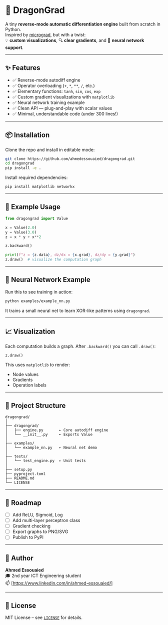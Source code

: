 # 🐉 DragonGrad

A tiny **reverse-mode automatic differentiation engine** built from scratch in Python.  
Inspired by [micrograd](https://github.com/karpathy/micrograd), but with a twist:  
💡 **custom visualizations**, 🔍 **clear gradients**, and 🧠 **neural network support**.

---

## ✨ Features

- ✅ Reverse-mode autodiff engine  
- ✅ Operator overloading (`+`, `*`, `**`, `/`, etc.)  
- ✅ Elementary functions: `tanh`, `sin`, `cos`, `exp`  
- ✅ Custom gradient visualizations with `matplotlib`  
- ✅ Neural network training example  
- ✅ Clean API — plug-and-play with scalar values  
- ✅ Minimal, understandable code (under 300 lines!)  

---

## 📦 Installation

Clone the repo and install in editable mode:

```bash
git clone https://github.com/ahmedessouaied/dragongrad.git
cd dragongrad
pip install -e .
```

Install required dependencies:

```bash
pip install matplotlib networkx
```

---

## 🧪 Example Usage

```python
from dragongrad import Value

x = Value(2.0)
y = Value(3.0)
z = x * y + x**2

z.backward()

print(f"z = {z.data}, dz/dx = {x.grad}, dz/dy = {y.grad}")
z.draw()  # visualize the computation graph
```

---

## 🧠 Neural Network Example

Run this to see training in action:

```bash
python examples/example_nn.py
```

It trains a small neural net to learn XOR-like patterns using `dragongrad`.

---

## 📈 Visualization

Each computation builds a graph. After `.backward()` you can call `.draw()`:

```python
z.draw()
```

This uses `matplotlib` to render:
- Node values
- Gradients
- Operation labels

---

## 📁 Project Structure

```
dragongrad/
│
├── dragongrad/
│   ├── engine.py       ← Core autodiff engine
│   └── __init__.py     ← Exports Value
│
├── examples/
│   └── example_nn.py   ← Neural net demo
│
├── tests/
│   └── test_engine.py  ← Unit tests
│
├── setup.py
├── pyproject.toml
├── README.md
└── LICENSE
```

---

## 🔭 Roadmap

- [ ] Add ReLU, Sigmoid, Log  
- [ ] Add multi-layer perceptron class  
- [ ] Gradient checking  
- [ ] Export graphs to PNG/SVG  
- [ ] Publish to PyPI  

---

## 👤 Author

**Ahmed Essouaied**  
🎓 2nd year ICT Engineering student  
📫 [https://www.linkedin.com/in/ahmed-essouaied/]

---

## 📄 License

MIT License – see [`LICENSE`](./LICENSE) for details.